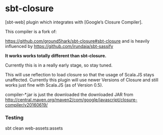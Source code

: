 sbt-closure
===========

[sbt-web] plugin which integrates with [Google’s Closure Compiler].

This compiler is a fork of:

https://github.com/ground5hark/sbt-closure#sbt-closure
and is heavily influenced by
https://github.com/irundaia/sbt-sassify

**It works works totally different than sbt-closure.**

Currently this is in a really early stage, so stay tuned.

This will use reflection to load closure so that the usage of Scala.JS stays unaffected.
Currently this plugin will use newer Versions of Closure and still works just fine with Scala.JS (as of Version 0.5).

compiler-*.jar is just the downloaded the downloaded JAR from http://central.maven.org/maven2/com/google/javascript/closure-compiler/v20160619/
### Testing

sbt clean web-assets:assets